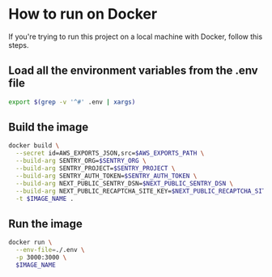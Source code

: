 # How to run on Docker

If you're trying to run this project on a local machine with Docker, follow this steps.

## Load all the environment variables from the .env file

```sh
export $(grep -v '^#' .env | xargs)
```

## Build the image

```sh
docker build \
  --secret id=AWS_EXPORTS_JSON,src=$AWS_EXPORTS_PATH \
  --build-arg SENTRY_ORG=$SENTRY_ORG \
  --build-arg SENTRY_PROJECT=$SENTRY_PROJECT \
  --build-arg SENTRY_AUTH_TOKEN=$SENTRY_AUTH_TOKEN \
  --build-arg NEXT_PUBLIC_SENTRY_DSN=$NEXT_PUBLIC_SENTRY_DSN \
  --build-arg NEXT_PUBLIC_RECAPTCHA_SITE_KEY=$NEXT_PUBLIC_RECAPTCHA_SITE_KEY \
  -t $IMAGE_NAME .
```

## Run the image

```sh
docker run \
  --env-file=./.env \
  -p 3000:3000 \
  $IMAGE_NAME
```
